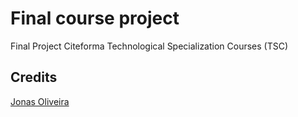 # Final course project
Final Project Citeforma
Technological Specialization Courses (TSC)

## Credits

[Jonas Oliveira](https://github.com/jonasnapoles) 
